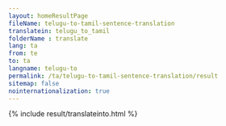 ```yaml
---
layout: homeResultPage
fileName: telugu-to-tamil-sentence-translation
translatein: telugu_to_tamil
folderName : translate
lang: ta
from: te
to: ta
langname: telugu-to
permalink: /ta/telugu-to-tamil-sentence-translation/result
sitemap: false
nointernationalization: true
---
```

{% include result/translateinto.html %}

<script src="/js/result/translation.js" data-foldername="{{page.folderName}}" data-lang="{{page.lang}}"></script>
